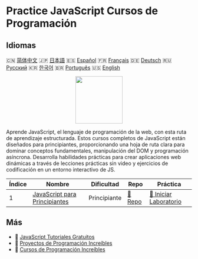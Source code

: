 # Practice JavaScript Cursos de Programación

## Idiomas

🇨🇳 [简体中文](README_zh.md) 🇯🇵 [日本語](README_ja.md) 🇪🇸 [Español](README_es.md) 🇫🇷 [Français](README_fr.md) 🇩🇪 [Deutsch](README_de.md) 🇷🇺 [Русский](README_ru.md) 🇰🇷 [한국어](README_ko.md) 🇧🇷 [Português](README_pt.md) 🇺🇸 [English](README.md) 

<div align="center">
<img width="128px" src="https://file.labex.io/path/ztG7iIXOkx2u.png">
</div>

Aprende JavaScript, el lenguaje de programación de la web, con esta ruta de aprendizaje estructurada. Estos cursos completos de JavaScript están diseñados para principiantes, proporcionando una hoja de ruta clara para dominar conceptos fundamentales, manipulación del DOM y programación asíncrona. Desarrolla habilidades prácticas para crear aplicaciones web dinámicas a través de lecciones prácticas sin video y ejercicios de codificación en un entorno interactivo de JS.

|   Índice | Nombre                                                                                | Dificultad   | Repo                                                              | Práctica                                                                       |
|----------|---------------------------------------------------------------------------------------|--------------|-------------------------------------------------------------------|--------------------------------------------------------------------------------|
|        1 | [JavaScript para Principiantes](https://labex.io/es/courses/javascript-for-beginners) | Principiante | [🔗 Repo](https://github.com/labex-labs/javascript-for-beginners) | [🚀 Iniciar Laboratorio](https://labex.io/es/courses/javascript-for-beginners) |

## Más

- 🔗 [JavaScript Tutoriales Gratuitos](https://github.com/labex-labs/javascript-free-tutorials)
- 🔗 [Proyectos de Programación Increíbles](https://github.com/labex-labs/awesome-programming-projects)
- 🔗 [Cursos de Programación Increíbles](https://github.com/labex-labs/awesome-programming-courses)

